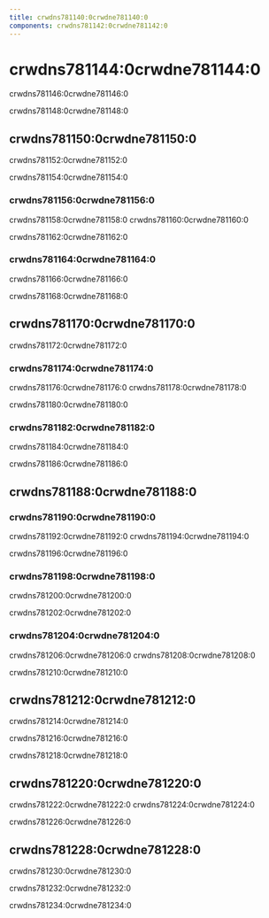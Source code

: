 ```yaml
---
title: crwdns781140:0crwdne781140:0
components: crwdns781142:0crwdne781142:0
---
```

# crwdns781144:0crwdne781144:0

<p class="description">crwdns781146:0crwdne781146:0</p>

crwdns781148:0crwdne781148:0

## crwdns781150:0crwdne781150:0

crwdns781152:0crwdne781152:0

crwdns781154:0crwdne781154:0

### crwdns781156:0crwdne781156:0

crwdns781158:0crwdne781158:0 crwdns781160:0crwdne781160:0

crwdns781162:0crwdne781162:0

### crwdns781164:0crwdne781164:0

crwdns781166:0crwdne781166:0

crwdns781168:0crwdne781168:0

## crwdns781170:0crwdne781170:0

crwdns781172:0crwdne781172:0

### crwdns781174:0crwdne781174:0

crwdns781176:0crwdne781176:0 crwdns781178:0crwdne781178:0

crwdns781180:0crwdne781180:0

### crwdns781182:0crwdne781182:0

crwdns781184:0crwdne781184:0

crwdns781186:0crwdne781186:0

## crwdns781188:0crwdne781188:0

### crwdns781190:0crwdne781190:0

crwdns781192:0crwdne781192:0 crwdns781194:0crwdne781194:0

crwdns781196:0crwdne781196:0

### crwdns781198:0crwdne781198:0

crwdns781200:0crwdne781200:0

crwdns781202:0crwdne781202:0

### crwdns781204:0crwdne781204:0

crwdns781206:0crwdne781206:0 crwdns781208:0crwdne781208:0

crwdns781210:0crwdne781210:0

## crwdns781212:0crwdne781212:0

crwdns781214:0crwdne781214:0

crwdns781216:0crwdne781216:0

crwdns781218:0crwdne781218:0

## crwdns781220:0crwdne781220:0

crwdns781222:0crwdne781222:0 crwdns781224:0crwdne781224:0

crwdns781226:0crwdne781226:0

## crwdns781228:0crwdne781228:0

crwdns781230:0crwdne781230:0

crwdns781232:0crwdne781232:0

crwdns781234:0crwdne781234:0